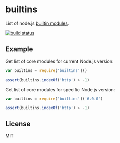 
# builtins

  List of node.js [builtin modules](http://nodejs.org/api/).

  [![build status](https://secure.travis-ci.org/juliangruber/builtins.svg)](http://travis-ci.org/juliangruber/builtins)

## Example

Get list of core modules for current Node.js version:

```js
var builtins = require('builtins')()

assert(builtins.indexOf('http') > -1)
```

Get list of core modules for specific Node.js version:

```js
var builtins = require('builtins')('6.0.0')

assert(builtins.indexOf('http') > -1)
```

## License

  MIT
